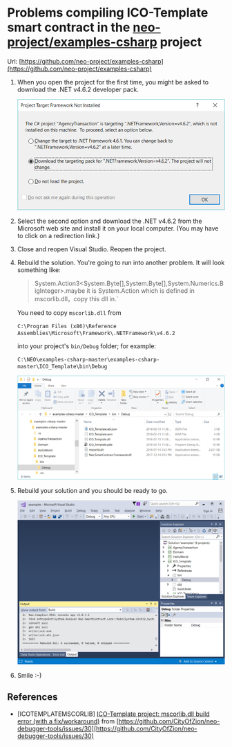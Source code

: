 # Problems compiling ICO-Template smart contract in the [neo-project/examples-csharp](https://github.com/neo-project/examples-csharp) project

Url: [https://github.com/neo-project/examples-csharp](https://github.com/neo-project/examples-csharp)

1. When you open the project for the first time, you might be asked to download the .NET v4.6.2 developer pack.

    ![Dotnet-4.6.2-not-installedA.png](./images/Dotnet-4.6.2-not-installedA.png)

2. Select the second option and download the .NET v4.6.2 from the Microsoft web site and install it on your local computer. (You may have to click on a redirection link.)

3. Close and reopen Visual Studio.  Reopen the project.

4. Rebuild the solution.  You're going to run into another problem.  It will look something like:
    >System.Action3<System.Byte[],System.Byte[],System.Numerics.BigInteger>.maybe it is System.Action which is defined in mscorlib.dll，copy this dll in.`
    
    You need to copy `mscorlib.dll` from
    ```
    C:\Program Files (x86)\Reference Assemblies\Microsoft\Framework\.NETFramework\v4.6.2
    ```
    into your project's `bin/Debug` folder; for example:
    ```
    C:\NEO\examples-csharp-master\examples-csharp-master\ICO_Template\bin\Debug
    ```

    ![Dotnet-4.6.2-not-installedB.png](./images/Dotnet-4.6.2-not-installedB.png)

5. Rebuild your solution and you should be ready to go.

    ![Dotnet-4.6.2-not-installedC.png](./images/Dotnet-4.6.2-not-installedC.png)

6. Smile :-)

## References

* [ICOTEMPLATEMSCORLIB] [ICO-Template project: mscorlib.dll build error (with a fix/workaround)](https://github.com/CityOfZion/neo-debugger-tools/issues/30) from [https://github.com/CityOfZion/neo-debugger-tools/issues/30](https://github.com/CityOfZion/neo-debugger-tools/issues/30)

